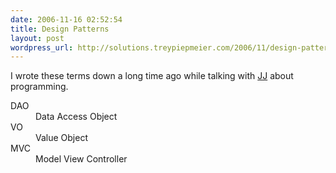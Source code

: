 ```yaml
---
date: 2006-11-16 02:52:54
title: Design Patterns
layout: post
wordpress_url: http://solutions.treypiepmeier.com/2006/11/design-patterns/
---
```

I wrote these terms down a long time ago while talking with [JJ](http://blog.postpostmodern.com/) about programming.

<dl>
<dt>DAO</dt>
<dd>Data Access Object</dd>
<dt>VO</dt>
<dd>Value Object</dd>
<dt>MVC</dt>
<dd>Model View Controller</dd>
</dl>